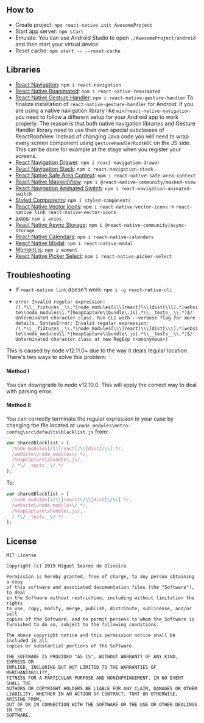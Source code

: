 ## How to

- Create project: `npx react-native init AwesomeProject`
- Start app server: `npm start`
- Emulate: You can use Android Studio to open `./AwesomeProject/android` and then start your virtual device
- Reset cache: `npm start -- --reset-cache`

## Libraries

- [React Navigation](https://github.com/react-navigation/react-navigation): `npm i react-navigation`
- [React Native Reanimated](https://github.com/software-mansion/react-native-reanimated): `npm i react-native-reanimated`
- [React Native Gesture Handler](https://github.com/software-mansion/react-native-gesture-handler): `npm i react-native-gesture-handler`
To finalize installation of `react-native-gesture-handler` for Android:
If you are using a native navigation library like `wix/react-native-navigation` you need to follow a different setup for your Android app to work properly. The reason is that both native navigation libraries and Gesture Handler library need to use their own special subclasses of ReactRootView.
Instead of changing Java code you will need to wrap every screen component using `gestureHandlerRootHOC` on the JS side. This can be done for example at the stage when you register your screens.
- [React Navigation Drawer](https://github.com/react-navigation/drawer): `npm i react-navigation-drawer`
- [React Navigation Stack](https://github.com/react-navigation/stack): `npm i react-navigation-stack`
- [React Native Safe Area Context](https://github.com/th3rdwave/react-native-safe-area-context): `npm i react-native-safe-area-context`
- [React Native MaskedView](https://github.com/react-native-community/react-native-masked-view): `npm i @react-native-community/masked-view`
- [React Navigation Animated Switch](https://github.com/react-navigation/animated-switch): `npm i react-navigation-animated-switch`
- [Styled Components](https://github.com/styled-components/styled-components): `npm i styled-components`
- [React Native Vector Icons](https://github.com/oblador/react-native-vector-icons): `npm i react-native-vector-icons` -> `react-native link react-native-vector-icons`
- [axios](https://github.com/axios/axios): `npm i axios`
- [React Native Async Storage](https://github.com/react-native-community/async-storage): `npm i @react-native-community/async-storage`
- [React Native Calendars](https://github.com/wix/react-native-calendars): `npm i react-native-calendars`
- [React Native Modal](https://github.com/react-native-community/react-native-modal): `npm i react-native-modal`
- [Moment.js](https://github.com/moment/moment/): `npm i moment`
- [React Native Picker Select](https://github.com/lawnstarter/react-native-picker-select): `npm i react-native-picker-select`

## Troubleshooting

- If `react-native link` doesn't work: `npm i -g react-native-cli`

- `error Invalid regular expression: /(.*\\__fixtures__\\.*|node_modules[\\\]react[\\\]dist[\\\].*|website\\node_modules\\.*|heapCapture\\bundle\.js|.*\\__tests__\\.*)$/: Unterminated character class. Run CLI with --verbose flag for more details.
SyntaxError: Invalid regular expression: /(.*\\__fixtures__\\.*|node_modules[\\\]react[\\\]dist[\\\].*|website\\node_modules\\.*|heapCapture\\bundle\.js|.*\\__tests__\\.*)$/: Unterminated character class
    at new RegExp (<anonymous>)`

This is caused by node v12.11.0+ due to the way it deals regular location. There's two ways to solve this problem:

#### Method I

You can downgrade to node v12.10.0. This will apply the correct way to deal with parsing error.

#### Method II

You can correctly terminate the regular expression in your case by changing the file located at `\node_modules\metro-config\src\defaults\blacklist.js` from:

```javascript
var sharedBlacklist = [
  /node_modules[/\\]react[/\\]dist[/\\].*/,
  /website\/node_modules\/.*/,
  /heapCapture\/bundle\.js/,
  /.*\/__tests__\/.*/
];
```

To:

```javascript
var sharedBlacklist = [
  /node_modules[\/\\]react[\/\\]dist[\/\\].*/,
  /website\/node_modules\/.*/,
  /heapCapture\/bundle\.js/,
  /.*\/__tests__\/.*/
];
```

## License

    MIT License

    Copyright (c) 2019 Miguel Soares de Oliveira

    Permission is hereby granted, free of charge, to any person obtaining a copy
    of this software and associated documentation files (the "Software"), to deal
    in the Software without restriction, including without limitation the rights
    to use, copy, modify, merge, publish, distribute, sublicense, and/or sell
    copies of the Software, and to permit persons to whom the Software is
    furnished to do so, subject to the following conditions:

    The above copyright notice and this permission notice shall be included in all
    copies or substantial portions of the Software.

    THE SOFTWARE IS PROVIDED "AS IS", WITHOUT WARRANTY OF ANY KIND, EXPRESS OR
    IMPLIED, INCLUDING BUT NOT LIMITED TO THE WARRANTIES OF MERCHANTABILITY,
    FITNESS FOR A PARTICULAR PURPOSE AND NONINFRINGEMENT. IN NO EVENT SHALL THE
    AUTHORS OR COPYRIGHT HOLDERS BE LIABLE FOR ANY CLAIM, DAMAGES OR OTHER
    LIABILITY, WHETHER IN AN ACTION OF CONTRACT, TORT OR OTHERWISE, ARISING FROM,
    OUT OF OR IN CONNECTION WITH THE SOFTWARE OR THE USE OR OTHER DEALINGS IN THE
    SOFTWARE.
